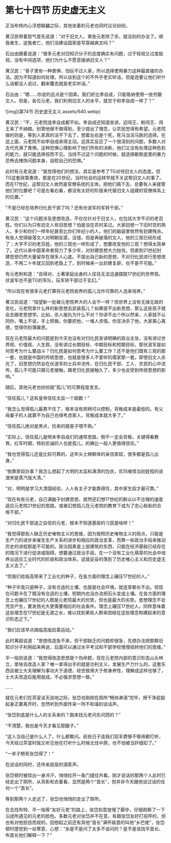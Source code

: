 # 第七十四节  历史虚无主义

正当布特内心浮想联翩之际，其他坐着的元老也同时议论纷纷。

黄汉民带着怒气首先说道：“对于旧文人，某些元老除了杀，就没别的办法了。顺我者生，逆我者亡，他们当建设国家是写穿越爽文吗？”

石出由跟着说道：“很多元老对旧知识分子的态度确实有问题，过于轻视又过度敌视，没有中间选项，他们为什么不愿意接纳旧文人？”

黄汉民：“骨子里有一种畏惧，怕玩不过人家，所以选择使用暴力这种最直接的办法。因为不知道如何处理，所以谈到这个的不外乎老实听话，但是连要让他们听什么话都没人说过，翻来覆去就是老实听话。”

石出由：“嗯……你说的这点是个因素。我们好比李自成，只能吸纳使用一些穷酸文人。但是，各位元老，我们利用旧文人的水平，就甘于和李自成一样了？”

![img](第74节  历史虚无主义.assets/640.webp)

黄汉民：“不，元老院连李自成都不如。李自成还知道宣讲，迎闯王、盼闯王、闯王来了不纳粮。别管他做不做得到，至少提出了理念，让农民觉得有希望。元老院做的则是，等到人家真的活不下去了，想着左右是个死，死马当活马医的选择。在这上面，元老院不如李自成来得主动。这其实反应了一个很深刻的问题，多数人对古代充满了畏惧。这种恐惧心理影响了他们所有的决断，他们又没有处理这种危机的能力，就只能选择视而不见。当绕不过这个问题的时候，就选择歇斯底里的暴力恐怖去掩饰问题本身，自慰自己的恐惧。”

此时有元老说道：“我觉得他们的想法，其实是参考了TG对待旧文人的态度。但TG这套政策奏效，那是在20世纪，当时社会的运转早就不关这帮旧文人的事了。而在17世纪，这帮旧文人依然是官僚系统的主体。把他们搞下去，总要有人来接管他们的位置吧？可是左看右看，都没有太好的阶层来代替旧文人组建的官僚体系上的位置。”

“不是已经在培养归化民干部了吗？还有伏波军的军转干部。”

黄汉民：“这个问题涉及思想改造，不仅仅针对于旧文人，也包括大字不识的老百姓。你们以为只有旧文人有旧思想？怕是没在农村呆过。大家回想一下旧时空的熟人，多少和你们一样年纪甚至比你们年纪小的人，他们的脑袋里依然有封建残余。有些人觉得破落文人对明朝反感，没错，但是再破落的文人，他的三观已经形成了；大字不识的老百姓，他的三观也一样形成了，想要改变他的三观？想得太简单了。近代以来中国革命者努力了多少年，对封建思想大力挞伐，但直到21世纪封建思想仍然大量留存在很多人心底。不提出自己新的思想，不对归化民进行思想改造，不用二十年就又回到老路上了，到时候来一出封建复辟，也不是不可能。”

有元老附和道：“说得对，土著家庭出身的人往往无法迅速摆脱17世纪的世界观。伏波军也不是TG的军队，玩军转干部过于玄幻。”

“所以现在有很多元老打算将元老院收养的孤儿当作可靠的人选来培养。”

黄汉民说道：“指望新一批被元老院养大的人会不一样？但世界上没有无缘无故的变化，元老院拿什么样的新思想去武装孤儿？如果提不出新思想，那么这些孩子就会去跟老思想学。比如，杀人报仇为什么不对？你讲不出个所以然来，人家就不认同你，嘴上不说，手上照做。你要抓他，一堆人求情。你坚决杀了他，大家离心离德，觉得你刻薄寡恩。

现在元老院最大的问题是到今天也没有对归化民宣讲明确的政治主张，没有讲过世界观、价值观、人生观，没有讲过长期目标、中期目标和短期目标，那伏波军是如何思考为什么要战斗？归化民是如何思考为什么要工作？还不是他们既有三观的那一套，也就是中国的传统思想，也就是很多人不爱听的儒家那一套。即使旧文人杀光了，旧思想仍然会在伏波军的士兵中流传，在归化民干部、工人、农民的心中流传。孤儿不可能只跟元老接触，跟老归化民接触久了，多少也会受到传统思想的影响。”

随后，其他元老也纷纷就“孤儿”的可靠程度发言。

“信任孤儿？这和皇帝信任太监一个路数！”

“我怎么觉得孤儿最靠不住了，根本没有把柄可以控制，背叛成本是最低的。有父母妻子的人就算不为自己也得考虑家人，背叛成本就大多了。”

“信任孤儿绝对是黑点，捡来的狼崽子喂不熟。”

“实际上，信任孤儿是明未李自成们的通常思路，倒不一定会背叛，关键得看教育。红军时期，特别忠诚的人也是孤儿，的确比一般人更值得信任。”

“我也觉得孤儿还是比较可靠的，这年头士绅群体的亲信家奴，很多都是孤儿出身。”

“依靠家奴办事？我怎么想起了大明的太监和满清的包衣，尼玛难怪当初姓程的说澳宋是蒸汽版大清。”

“对，明明是学习大清国经验，人人有主子才能靠得住，其中家生奴才最可靠。”

“现在有些元老，自己满脑子封建思想，居然还幻想17世纪的群众以不合理的速度适应元老院21世纪的思路，或者幻想孤儿在元老院的教育下成为了忠心耿耿的合格干部。”

“对归化民干部迷之自信的元老，根本不知道基层的刁民是啥样！”

“我觉得那些人缺乏历史唯物主义的思维，因为按照历史唯物主义的观点，只能是生产力的进步来催生生产关系的进步和相应的政治变革，而靠一些政治手段来推动历史的进程那是不可能的。政治因素是上层建筑的东西，只能在经济基础已经存在的情况下进行促进或阻碍。想要通过政治手段，在一个没有工业化萌芽的社会中培养出适应工业时代的阶层和政治体系，这就妥妥的落到了历史唯心主义和历史虚无主义去了。”

“但我们给临高带来了工业化的种子，在各方面的理念上碾压17世纪的人。”

“种子毕竟只是种子，没有合适的土壤，也就是社会环境，就连芽都长不出。但现在问题卡在了既没有合适的土壤，短期内也没办法把石头变成土壤。在各方面的理念上也碾压17世纪的人既是元老院最大的优势，但也是最大的劣势。思想理念不会凭空产生，要发扬光大更需要相应的社会条件。理念上碾压17世纪人，同样意味着这些理念在17世纪是无源之水，难以找到某些人群来团结在这些理念构建起来的意识形态之下。”

“我们应该早点搞临高版启蒙运动。”

此时黄超说道：“思想改造急不来，但干部缺乏的问题却很急，先想办法把那群旧知识分子利用起来再说，后面可以通过水平考试和干部学校慢慢扭转他们的思维。”

平一指则说道：“我觉得改造思想是个伪命题，现在元老院内部的意识形态山头林立，拿啥去改造人家？唯一拿得出手的就是功利主义，发展生产力什么的。这套东西会被士大夫理解为事功大于道德，经世致用大于修身养性，理解成这样也够了，士大夫改造后能用就成，不必强求思想一致。”

……

就在元老们在茶室谈天说地之际，张岱也刚刚在厕所“畅快淋漓”完毕，擦干净屁股起身正要离开时，忽然听到外面传来一阵不和谐的谈话声。

“张岱到底是什么人的关系来的？跑来找元老问东问西的？”

“不清楚，我也是今天才看见那酸子。”

“这人当自己是什么人了，什么都敢问。前些日子连我们现军费够不够用都打听，今天经过茶室时我又听见他在打听什么时候北伐中原，也不怕被当奸细扣了。”

“一斧子劈死张岱得了！”

在说话的同时，还传来尿尿的滴答声。

张岱顿时被惊出一身冷汗，悄悄拉开一条门缝往外看。刚才说话的那两个人此时已经走出了厕所，从背影和衣着看，显然是两个“首长”，但并非今天跟他谈过话的任何一个“首长”。

等到那两个人走远了，张岱也悄悄的走出了厕所。

在去找布特、平一指等“友好元老”的路上，张岱刻意放慢了脚步，仔细观察了一下沿途所遇见的元老的脸色。多数元老对张岱并不在意，有跟张岱友好打招呼的，但也有对他怒目而视的。回想起之前还有其他“首长”满怀敌意的叫他“乡巴佬”，张岱顿时感觉到一丝寒意，心想：“余是不是问了太多不该问的？是不是该找平首长、布首长他们解释一下？”



